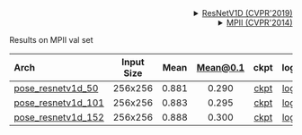 <!-- [BACKBONE] -->

<details>
<summary align="right"><a href="http://openaccess.thecvf.com/content_CVPR_2019/html/He_Bag_of_Tricks_for_Image_Classification_with_Convolutional_Neural_Networks_CVPR_2019_paper.html">ResNetV1D (CVPR'2019)</a></summary>

```bibtex
@inproceedings{he2019bag,
  title={Bag of tricks for image classification with convolutional neural networks},
  author={He, Tong and Zhang, Zhi and Zhang, Hang and Zhang, Zhongyue and Xie, Junyuan and Li, Mu},
  booktitle={Proceedings of the IEEE Conference on Computer Vision and Pattern Recognition},
  pages={558--567},
  year={2019}
}
```

</details>

<!-- [DATASET] -->

<details>
<summary align="right"><a href="http://openaccess.thecvf.com/content_cvpr_2014/html/Andriluka_2D_Human_Pose_2014_CVPR_paper.html">MPII (CVPR'2014)</a></summary>

```bibtex
@inproceedings{andriluka14cvpr,
  author = {Mykhaylo Andriluka and Leonid Pishchulin and Peter Gehler and Schiele, Bernt},
  title = {2D Human Pose Estimation: New Benchmark and State of the Art Analysis},
  booktitle = {IEEE Conference on Computer Vision and Pattern Recognition (CVPR)},
  year = {2014},
  month = {June}
}
```

</details>

Results on MPII val set

| Arch  | Input Size | Mean | Mean@0.1   | ckpt    | log     |
| :--- | :--------: | :------: | :------: |:------: |:------: |
| [pose_resnetv1d_50](/configs/body/2d_kpt_sview_rgb_img/topdown_heatmap/mpii/resnetv1d50_mpii_256x256.py) | 256x256 | 0.881 | 0.290 | [ckpt](https://download.openmmlab.com/mmpose/top_down/resnetv1d/resnetv1d50_mpii_256x256-2337a92e_20200812.pth) | [log](https://download.openmmlab.com/mmpose/top_down/resnetv1d/resnetv1d50_mpii_256x256_20200812.log.json) |
| [pose_resnetv1d_101](/configs/body/2d_kpt_sview_rgb_img/topdown_heatmap/mpii/resnetv1d101_mpii_256x256.py) | 256x256 | 0.883 | 0.295 | [ckpt](https://download.openmmlab.com/mmpose/top_down/resnetv1d/resnetv1d101_mpii_256x256-2851d710_20200812.pth) | [log](https://download.openmmlab.com/mmpose/top_down/resnetv1d/resnetv1d101_mpii_256x256_20200812.log.json) |
| [pose_resnetv1d_152](/configs/body/2d_kpt_sview_rgb_img/topdown_heatmap/mpii/resnetv1d152_mpii_256x256.py) | 256x256 | 0.888 | 0.300 | [ckpt](https://download.openmmlab.com/mmpose/top_down/resnetv1d/resnetv1d152_mpii_256x256-8b10a87c_20200812.pth) | [log](https://download.openmmlab.com/mmpose/top_down/resnetv1d/resnetv1d152_mpii_256x256_20200812.log.json) |
